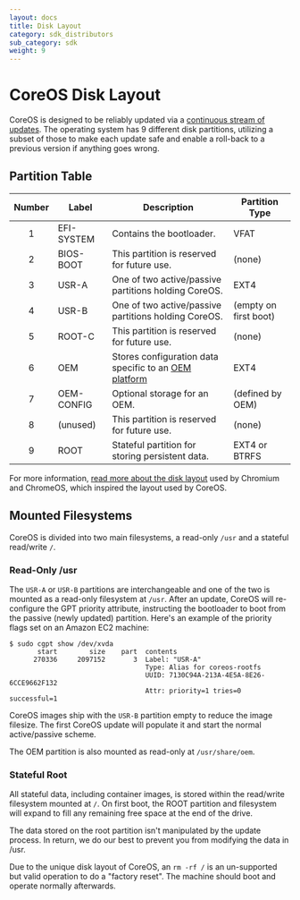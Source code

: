 ```yaml
---
layout: docs
title: Disk Layout
category: sdk_distributors
sub_category: sdk
weight: 9
---
```


# CoreOS Disk Layout

CoreOS is designed to be reliably updated via a [continuous stream of updates]({{site.url}}/using-coreos/updates). The operating system has 9 different disk partitions, utilizing a subset of those to make each update safe and enable a roll-back to a previous version if anything goes wrong.

## Partition Table

| Number | Label | Description | Partition Type |
|:------:|-------|-------------|----------------|
| 1      | EFI-SYSTEM     | Contains the bootloader. | VFAT           |
| 2      | BIOS-BOOT      | This partition is reserved for future use. | (none) |
| 3      | USR-A          | One of two active/passive partitions holding CoreOS. | EXT4           |
| 4      | USR-B          | One of two active/passive partitions holding CoreOS. | (empty on first boot) |
| 5      | ROOT-C         | This partition is reserved for future use. | (none) |
| 6      | OEM            | Stores configuration data specific to an [OEM platform][OEM docs] | EXT4 |
| 7      | OEM-CONFIG     | Optional storage for an OEM. | (defined by OEM) |
| 8      | (unused)       | This partition is reserved for future use. | (none) |
| 9      | ROOT           | Stateful partition for storing persistent data. | EXT4 or BTRFS |

For more information, [read more about the disk layout][chromium disk format] used by Chromium and ChromeOS, which inspired the layout used by CoreOS.

[OEM docs]: {{site.url}}/docs/sdk-distributors/distributors/notes-for-distributors
[chromium disk format]: http://www.chromium.org/chromium-os/chromiumos-design-docs/disk-format

## Mounted Filesystems

CoreOS is divided into two main filesystems, a read-only `/usr` and a stateful read/write `/`.

### Read-Only /usr

The `USR-A` or `USR-B` partitions are interchangeable and one of the two is mounted as a read-only filesystem at `/usr`. After an update, CoreOS will re-configure the GPT priority attribute, instructing the bootloader to boot from the passive (newly updated) partition. Here's an example of the priority flags set on an Amazon EC2 machine:

```
$ sudo cgpt show /dev/xvda
       start        size    part  contents
      270336     2097152       3  Label: "USR-A"
                                  Type: Alias for coreos-rootfs
                                  UUID: 7130C94A-213A-4E5A-8E26-6CCE9662F132
                                  Attr: priority=1 tries=0 successful=1
```

CoreOS images ship with the `USR-B` partition empty to reduce the image filesize. The first CoreOS update will populate it and start the normal active/passive scheme.

The OEM partition is also mounted as read-only at `/usr/share/oem`.

### Stateful Root

All stateful data, including container images, is stored within the read/write filesystem mounted at `/`. On first boot, the ROOT partition and filesystem will expand to fill any remaining free space at the end of the drive.

The data stored on the root partition isn't manipulated by the update process. In return, we do our best to prevent you from modifying the data in /usr.

Due to the unique disk layout of CoreOS, an `rm -rf /` is an un-supported but valid operation to do a "factory reset". The machine should boot and operate normally afterwards.